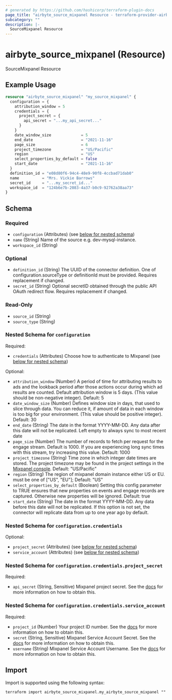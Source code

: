 ```yaml
---
# generated by https://github.com/hashicorp/terraform-plugin-docs
page_title: "airbyte_source_mixpanel Resource - terraform-provider-airbyte"
subcategory: ""
description: |-
  SourceMixpanel Resource
---
```


# airbyte_source_mixpanel (Resource)

SourceMixpanel Resource

## Example Usage

```terraform
resource "airbyte_source_mixpanel" "my_source_mixpanel" {
  configuration = {
    attribution_window = 5
    credentials = {
      project_secret = {
        api_secret = "...my_api_secret..."
      }
    }
    date_window_size             = 5
    end_date                     = "2021-11-16"
    page_size                    = 6
    project_timezone             = "US/Pacific"
    region                       = "US"
    select_properties_by_default = false
    start_date                   = "2021-11-16"
  }
  definition_id = "e08d80f6-94c4-48e9-90f8-4ccbad71dab0"
  name          = "Mrs. Vickie Barrows"
  secret_id     = "...my_secret_id..."
  workspace_id  = "124b6e7b-2083-4a37-b0c9-92762a38aa73"
}
```

<!-- schema generated by tfplugindocs -->
## Schema

### Required

- `configuration` (Attributes) (see [below for nested schema](#nestedatt--configuration))
- `name` (String) Name of the source e.g. dev-mysql-instance.
- `workspace_id` (String)

### Optional

- `definition_id` (String) The UUID of the connector definition. One of configuration.sourceType or definitionId must be provided. Requires replacement if changed.
- `secret_id` (String) Optional secretID obtained through the public API OAuth redirect flow. Requires replacement if changed.

### Read-Only

- `source_id` (String)
- `source_type` (String)

<a id="nestedatt--configuration"></a>
### Nested Schema for `configuration`

Required:

- `credentials` (Attributes) Choose how to authenticate to Mixpanel (see [below for nested schema](#nestedatt--configuration--credentials))

Optional:

- `attribution_window` (Number) A period of time for attributing results to ads and the lookback period after those actions occur during which ad results are counted. Default attribution window is 5 days. (This value should be non-negative integer). Default: 5
- `date_window_size` (Number) Defines window size in days, that used to slice through data. You can reduce it, if amount of data in each window is too big for your environment. (This value should be positive integer). Default: 30
- `end_date` (String) The date in the format YYYY-MM-DD. Any data after this date will not be replicated. Left empty to always sync to most recent date
- `page_size` (Number) The number of records to fetch per request for the engage stream. Default is 1000. If you are experiencing long sync times with this stream, try increasing this value. Default: 1000
- `project_timezone` (String) Time zone in which integer date times are stored. The project timezone may be found in the project settings in the <a href="https://help.mixpanel.com/hc/en-us/articles/115004547203-Manage-Timezones-for-Projects-in-Mixpanel">Mixpanel console</a>. Default: "US/Pacific"
- `region` (String) The region of mixpanel domain instance either US or EU. must be one of ["US", "EU"]; Default: "US"
- `select_properties_by_default` (Boolean) Setting this config parameter to TRUE ensures that new properties on events and engage records are captured. Otherwise new properties will be ignored. Default: true
- `start_date` (String) The date in the format YYYY-MM-DD. Any data before this date will not be replicated. If this option is not set, the connector will replicate data from up to one year ago by default.

<a id="nestedatt--configuration--credentials"></a>
### Nested Schema for `configuration.credentials`

Optional:

- `project_secret` (Attributes) (see [below for nested schema](#nestedatt--configuration--credentials--project_secret))
- `service_account` (Attributes) (see [below for nested schema](#nestedatt--configuration--credentials--service_account))

<a id="nestedatt--configuration--credentials--project_secret"></a>
### Nested Schema for `configuration.credentials.project_secret`

Required:

- `api_secret` (String, Sensitive) Mixpanel project secret. See the <a href="https://developer.mixpanel.com/reference/project-secret#managing-a-projects-secret">docs</a> for more information on how to obtain this.


<a id="nestedatt--configuration--credentials--service_account"></a>
### Nested Schema for `configuration.credentials.service_account`

Required:

- `project_id` (Number) Your project ID number. See the <a href="https://help.mixpanel.com/hc/en-us/articles/115004490503-Project-Settings#project-id">docs</a> for more information on how to obtain this.
- `secret` (String, Sensitive) Mixpanel Service Account Secret. See the <a href="https://developer.mixpanel.com/reference/service-accounts">docs</a> for more information on how to obtain this.
- `username` (String) Mixpanel Service Account Username. See the <a href="https://developer.mixpanel.com/reference/service-accounts">docs</a> for more information on how to obtain this.

## Import

Import is supported using the following syntax:

```shell
terraform import airbyte_source_mixpanel.my_airbyte_source_mixpanel ""
```
